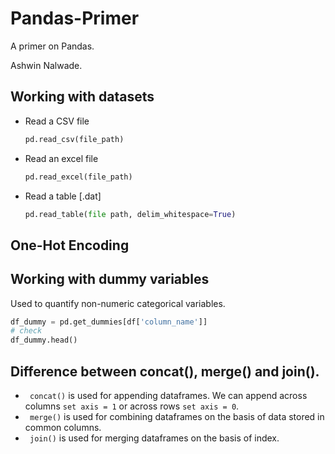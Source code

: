 # Pandas-Primer
A primer on Pandas.

Ashwin Nalwade.

## Working with datasets
- Read a CSV file

  ```python 
  pd.read_csv(file_path) 
  ```
- Read an excel file
  ```python
  pd.read_excel(file_path) 
  ```
- Read a table [.dat]
  ```python
  pd.read_table(file path, delim_whitespace=True)
  ```

## One-Hot Encoding

## Working with dummy variables
Used to quantify non-numeric categorical variables.

```python
df_dummy = pd.get_dummies[df['column_name']]
# check
df_dummy.head()
```

## Difference between concat(), merge() and join().
- ``` concat()``` is used for appending dataframes. We can append across columns ```set axis = 1``` or across rows ```set axis = 0```.
- ``` merge()``` is used for combining dataframes on the basis of data stored in common columns. 
- ``` join()``` is used for merging dataframes on the basis of index.

